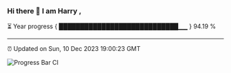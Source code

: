 ### Hi there 👋 I am Harry , 

⏳ Year progress { ████████████████████████████▁▁ } 94.19 %

---

⏰ Updated on Sun, 10 Dec 2023 19:00:23 GMT

![Progress Bar CI](https://github.com/duykhang68/duykhang68/workflows/Progress%20Bar%20CI/badge.svg)
